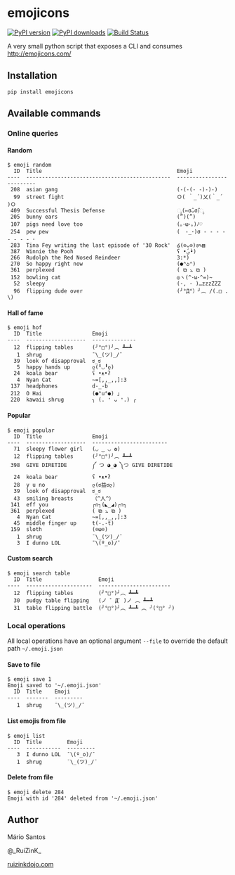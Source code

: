 # emojicons

[![PyPI version](https://img.shields.io/pypi/v/emojicons.svg?maxAge=3600)](https://pypi.python.org/pypi/emojicons/)
[![PyPI downloads](https://img.shields.io/pypi/dm/emojicons.svg?maxAge=3600)](https://pypi.python.org/pypi/emojicons/)
[![Build Status](https://travis-ci.org/ruizink/emojicons.svg?branch=master)](https://travis-ci.org/ruizink/emojicons)

A very small python script that exposes a CLI and consumes http://emojicons.com/

## Installation

```
pip install emojicons
```

## Available commands

### Online queries

#### Random

```
$ emoji random
  ID  Title                                           Emoji
----  ----------------------------------------------  -------------------------
 208  asian gang                                      (-(-(- -)-)-)
  99  street fight                                    Ｏ( ｀_´)乂(｀_´ )Ｏ
 409  Successful Thesis Defense                       ೖ(⑅σ̑ᴗσ̑)ೖ
 205  bunny ears                                      (”)(”)
 107  pigs need love too                              (｡･ω･｡)ﾉ♡
 254  pew pew                                         (　-_･)σ - - - - - - - - ･
 283  Tina Fey writing the last episode of '30 Rock'  ໒(⊙ᴗ⊙)७✎▤
 387  Winnie the Pooh                                 ʕ •́؈•̀)
 266  Rudolph the Red Nosed Reindeer                  3:*)
 270  So happy right now                              (●⌃ٹ⌃)
 361  perplexed                                       ( ⧉ ⦣ ⧉ )
 152  bowling cat                                     ◎ヽ(^･ω･^=)~
  52  sleepy                                          (-, - )…zzzZZZ
  96  flipping dude over                              (╯°Д°）╯︵ /(.□ . \)
```

#### Hall of fame

```
$ emoji hof
  ID  Title                Emoji
----  -------------------  --------------
  12  flipping tables      (╯°□°)╯︵ ┻━┻
   1  shrug                ¯\_(ツ)_/¯
  39  look of disapproval  ಠ_ಠ
   5  happy hands up       ლ(╹◡╹ლ)
  24  koala bear           ʕ •ᴥ•ʔ
   4  Nyan Cat             ~=[,,_,,]:3
 137  headphones           d-_-b
 212  O Hai                (●°u°●) 」
 220  kawaii shrug         ╮ (. ❛ ᴗ ❛.) ╭
```

#### Popular

```
$ emoji popular
  ID  Title                Emoji
----  -------------------  ------------------------
  71  sleepy flower girl   (◡ ‿ ◡ ✿)
  12  flipping tables      (╯°□°)╯︵ ┻━┻
 398  GIVE DIRETIDE        ༼ つ ◕_◕ ༽つ GIVE DIRETIDE
  24  koala bear           ʕ •ᴥ•ʔ
  28  y u no               ლ(ಠ益ಠლ)
  39  look of disapproval  ಠ_ಠ
  43  smiling breasts      （^人^）
 141  eff you              ┌∩┐(◣_◢)┌∩┐
 361  perplexed            ( ⧉ ⦣ ⧉ )
   4  Nyan Cat             ~=[,,_,,]:3
  45  middle finger up     t(-.-t)
 159  sloth                (⊙ω⊙)
   1  shrug                ¯\_(ツ)_/¯
   3  I dunno LOL          ¯\(º_o)/¯
```

#### Custom search

```
$ emoji search table
  ID  Title                  Emoji
----  ---------------------  -----------------------
  12  flipping tables        (╯°□°)╯︵ ┻━┻
  30  pudgy table flipping   (ノ ゜Д゜)ノ ︵ ┻━┻
  31  table flipping battle  (╯°□°)╯︵ ┻━┻ ︵ ╯(°□° ╯)
```

### Local operations

All local operations have an optional argument `--file` to override the default path `~/.emoji.json`

#### Save to file

```
$ emoji save 1
Emoji saved to '~/.emoji.json'
  ID  Title    Emoji
----  -------  ---------
   1  shrug    ¯\_(ツ)_/¯
```

#### List emojis from file

```
$ emoji list
  ID  Title        Emoji
----  -----------  ---------
   3  I dunno LOL  ¯\(º_o)/¯
   1  shrug        ¯\_(ツ)_/¯
```

#### Delete from file

```
$ emoji delete 284
Emoji with id '284' deleted from '~/.emoji.json'
```

## Author

Mário Santos

@\_RuiZinK\_

[ruizinkdojo.com](https://ruizinkdojo.com/)
